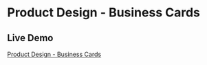 # Product Design - Business Cards

## Live Demo

[Product Design - Business Cards](https://skhosla8.github.io/product-design-business-cards/)
